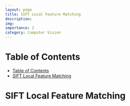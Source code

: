 ```yaml
---
layout: page
title: SIFT Local Feature Matching
description: 
img:
importance: 2
category: Computer Vision
---
```


# Table of Contents
- [Table of Contents](#table-of-contents)
- [SIFT Local Feature Matching](#sift-local-feature-matching)

# SIFT Local Feature Matching

